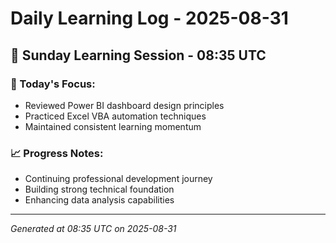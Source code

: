 # Daily Learning Log - 2025-08-31

## 📅 Sunday Learning Session - 08:35 UTC

### 🎯 Today's Focus:
- Reviewed Power BI dashboard design principles
- Practiced Excel VBA automation techniques
- Maintained consistent learning momentum

### 📈 Progress Notes:
- Continuing professional development journey
- Building strong technical foundation
- Enhancing data analysis capabilities

---
*Generated at 08:35 UTC on 2025-08-31*
